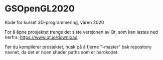# GSOpenGL2020
Kode for kurset 3D-programmering, våren 2020

For å åpne prosjektet trengs det siste versjonen av Qt, som kan lastes ned herfra: https://www.qt.io/download

Før du kompilerer prosjektet, husk på å fjerne "-master" bak repository navnet, da det er noen shader paths som er hardkodet.
